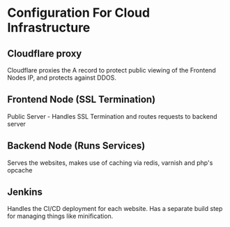 # Configuration For Cloud Infrastructure

## Cloudflare proxy
Cloudflare proxies the A record to protect public viewing of the Frontend Nodes IP, and protects against DDOS.
## Frontend Node (SSL Termination)
Public Server - Handles SSL Termination and routes requests to backend server
## Backend Node (Runs Services)
Serves the websites, makes use of caching via redis, varnish and php's opcache
## Jenkins
Handles the CI/CD deployment for each website.
Has a separate build step for managing things like minification.